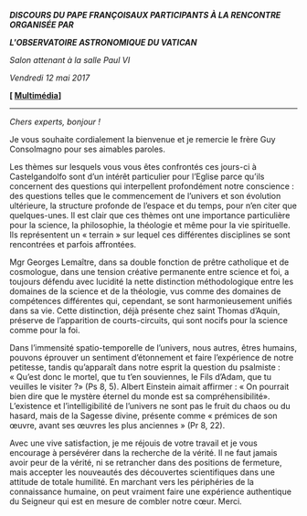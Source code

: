 ***DISCOURS DU PAPE FRANÇOIS******AUX PARTICIPANTS À LA RENCONTRE ORGANISÉE PAR***

***L'OBSERVATOIRE ASTRONOMIQUE DU VATICAN***

*Salon attenant à la salle Paul VI*

*Vendredi 12 mai 2017*

**[ [Multimédia](http://w2.vatican.va/content/francesco/fr/events/event.dir.html/content/vaticanevents/fr/2017/5/12/specola-vaticana.html)]**

* * *

*Chers experts, bonjour !*

Je vous souhaite cordialement la bienvenue et je remercie le frère Guy Consolmagno pour ses aimables paroles.

Les thèmes sur lesquels vous vous êtes confrontés ces jours-ci à Castelgandolfo sont d’un intérêt particulier pour l’Eglise parce qu’ils concernent des questions qui interpellent profondément notre conscience : des questions telles que le commencement de l’univers et son évolution ultérieure, la structure profonde de l’espace et du temps, pour n’en citer que quelques-unes. Il est clair que ces thèmes ont une importance particulière pour la science, la philosophie, la théologie et même pour la vie spirituelle. Ils représentent un « terrain » sur lequel ces différentes disciplines se sont rencontrées et parfois affrontées.

Mgr Georges Lemaître, dans sa double fonction de prêtre catholique et de cosmologue, dans une tension créative permanente entre science et foi, a toujours défendu avec lucidité la nette distinction méthodologique entre les domaines de la science et de la théologie, vus comme des domaines de compétences différentes qui, cependant, se sont harmonieusement unifiés dans sa vie. Cette distinction, déjà présente chez saint Thomas d’Aquin, préserve de l’apparition de courts-circuits, qui sont nocifs pour la science comme pour la foi.

Dans l’immensité spatio-temporelle de l’univers, nous autres, êtres humains, pouvons éprouver un sentiment d’étonnement et faire l’expérience de notre petitesse, tandis qu’apparaît dans notre esprit la question du psalmiste : « Qu’est donc le mortel, que tu t’en souviennes, le Fils d’Adam, que tu veuilles le visiter ?» (Ps 8, 5). Albert Einstein aimait affirmer : « On pourrait bien dire que le mystère éternel du monde est sa compréhensibilité». L’existence et l’intelligibilité de l’univers ne sont pas le fruit du chaos ou du hasard, mais de la Sagesse divine, présente comme « prémices de son œuvre, avant ses œuvres les plus anciennes » (Pr 8, 22).

Avec une vive satisfaction, je me réjouis de votre travail et je vous encourage à persévérer dans la recherche de la vérité. Il ne faut jamais avoir peur de la vérité, ni se retrancher dans des positions de fermeture, mais accepter les nouveautés des découvertes scientifiques dans une attitude de totale humilité. En marchant vers les périphéries de la connaissance humaine, on peut vraiment faire une expérience authentique du Seigneur qui est en mesure de combler notre cœur. Merci.